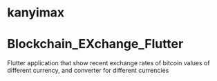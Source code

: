 
# kanyimax

# Blockchain_EXchange_Flutter
Flutter application that show recent exchange rates of bitcoin values of different currency, and converter for different currencies


